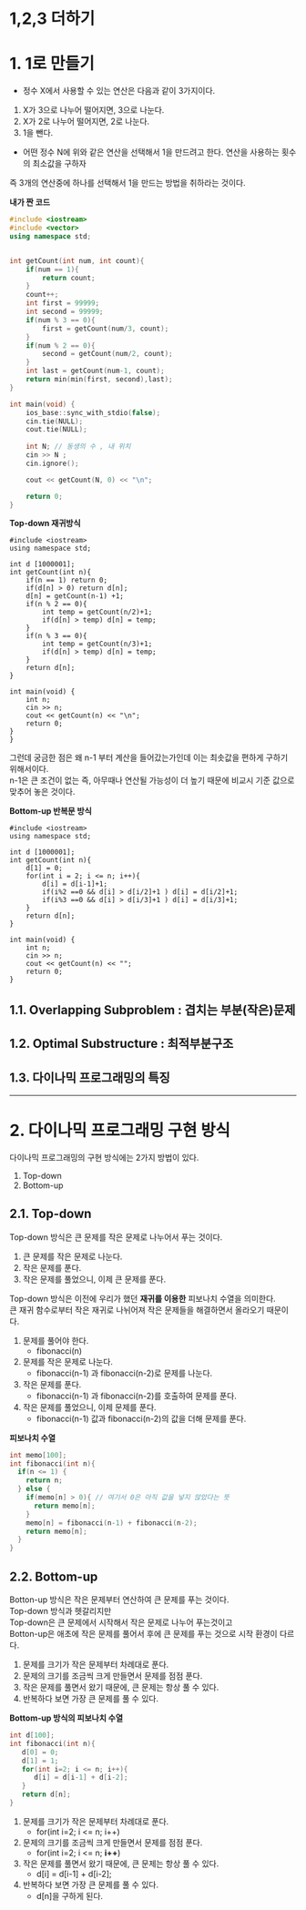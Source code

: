 1,2,3 더하기
=======================
# 1. 1로 만들기  
* 정수 X에서 사용할 수 있는 연산은 다음과 같이 3가지이다.    
1. X가 3으로 나누어 떨어지면, 3으로 나눈다.  
2. X가 2로 나누어 떨어지면, 2로 나눈다.  
3. 1을 뺀다. 

* 어떤 정수 N에 위와 같은 연산을 선택해서 1을 만드려고 한다. 연산을 사용하는 횟수의 최소값을 구하자      
   
즉 3개의 연산중에 하나를 선택해서 1을 만드는 방법을 취하라는 것이다.  

**내가 짠 코드**
```c++
#include <iostream>
#include <vector>
using namespace std;


int getCount(int num, int count){
	if(num == 1){
		return count;
	}
	count++;
	int first = 99999;
	int second = 99999;
	if(num % 3 == 0){
		first = getCount(num/3, count);
	}
	if(num % 2 == 0){
		second = getCount(num/2, count);
	}
	int last = getCount(num-1, count);
	return min(min(first, second),last);
}

int main(void) { 
    ios_base::sync_with_stdio(false);
    cin.tie(NULL);
    cout.tie(NULL);
    
    int N; // 동생의 수 , 내 위치  
	cin >> N ;
	cin.ignore();

	cout << getCount(N, 0) << "\n";

    return 0; 
}
```
**Top-down 재귀방식**
```
#include <iostream>
using namespace std;

int d [1000001];
int getCount(int n){
	if(n == 1) return 0;
	if(d[n] > 0) return d[n];
	d[n] = getCount(n-1) +1; 
	if(n % 2 == 0){
		int temp = getCount(n/2)+1;
		if(d[n] > temp) d[n] = temp;
	}
	if(n % 3 == 0){
		int temp = getCount(n/3)+1;
		if(d[n] > temp) d[n] = temp;
	}
	return d[n];
}

int main(void) { 
    int n;
	cin >> n;
	cout << getCount(n) << "\n";
    return 0; 
}
}
```
그런데 궁금한 점은 왜 n-1 부터 계산을 들어갔는가인데 이는 최솟값을 편하게 구하기 위해서이다.    
n-1은 큰 조건이 없는 즉, 아무때나 연산될 가능성이 더 높기 때문에 비교시 기준 값으로 맞추어 놓은 것이다.      

**Bottom-up 반복문 방식**
```
#include <iostream>
using namespace std;

int d [1000001];
int getCount(int n){
	d[1] = 0;
	for(int i = 2; i <= n; i++){
		d[i] = d[i-1]+1;
		if(i%2 ==0 && d[i] > d[i/2]+1 ) d[i] = d[i/2]+1;
		if(i%3 ==0 && d[i] > d[i/3]+1 ) d[i] = d[i/3]+1;
	}
	return d[n];
}

int main(void) { 
    int n;
	cin >> n;
	cout << getCount(n) << "";
    return 0; 
}
```


## 1.1. Overlapping Subproblem : 겹치는 부분(작은)문제      

## 1.2. Optimal Substructure : 최적부분구조           

## 1.3. 다이나믹 프로그래밍의 특징   







***
# 2. 다이나믹 프로그래밍 구현 방식  
다이나믹 프로그래밍의 구현 방식에는 2가지 방법이 있다.  
   
1. Top-down
2. Bottom-up  

## 2.1. Top-down
Top-down 방식은 큰 문제를 작은 문제로 나누어서 푸는 것이다.  

1. 큰 문제를 작은 문제로 나눈다.  
2. 작은 문제를 푼다.  
3. 작은 문제를 풀었으니, 이제 큰 문제를 푼다.   
    
Top-down 방식은 이전에 우리가 했던 **재귀를 이용한** 피보나치 수열을 의미한다.     
큰 재귀 함수로부터 작은 재귀로 나뉘어져 작은 문제들을 해결하면서 올라오기 때문이다.   

1. 문제를 풀어야 한다. 
   * fibonacci(n)
2. 문제를 작은 문제로 나눈다.
   * fibonacci(n-1) 과 fibonacci(n-2)로 문제를 나눈다.  
3. 작은 문제를 푼다.  
   * fibonacci(n-1) 과 fibonacci(n-2)를 호출하여 문제를 푼다.   
4. 작은 문제를 풀었으니, 이제 문제를 푼다.  
   * fibonacci(n-1) 값과 fibonacci(n-2)의 값을 더해 문제를 푼다.   

**피보나치 수열**   
```c++
int memo[100];
int fibonacci(int n){
  if(n <= 1) {
    return n;
  } else {
    if(memo[n] > 0){ // 여기서 0은 아직 값을 넣지 않았다는 뜻
      return memo[n];
    }
    memo[n] = fibonacci(n-1) + fibonacci(n-2); 
    return memo[n];
  }
}
```

## 2.2. Bottom-up     
Botton-up 방식은 작은 문제부터 연산하여 큰 문제를 푸는 것이다.     
Top-down 방식과 헷갈리지만       
Top-down은 큰 문제에서 시작해서 작은 문제로 나누어 푸는것이고      
Botton-up은 애초에 작은 문제를 풀어서 후에 큰 문제를 푸는 것으로 시작 환경이 다르다.      

1. 문제를 크기가 작은 문제부터 차례대로 푼다.  
2. 문제의 크기를 조금씩 크게 만들면서 문제를 점점 푼다.  
3. 작은 문제를 풀면서 왔기 때문에, 큰 문제는 항상 풀 수 있다.  
4. 반복하다 보면 가장 큰 문제를 풀 수 있다.

**Bottom-up 방식의 피보나치 수열**
```c++
int d[100];
int fibonacci(int n){
   d[0] = 0;
   d[1] = 1;
   for(int i=2; i <= n; i++){
      d[i] = d[i-1] + d[i-2];
   }
   return d[n];
}
```
1. 문제를 크기가 작은 문제부터 차례대로 푼다.  
   * for(int i=2; i <= n; i++)
2. 문제의 크기를 조금씩 크게 만들면서 문제를 점점 푼다.
   * for(int i=2; i <= n; **i++**)
3. 작은 문제를 풀면서 왔기 때문에, 큰 문제는 항상 풀 수 있다.  
   * d[i] = d[i-1] + d[i-2];
4. 반복하다 보면 가장 큰 문제를 풀 수 있다.
   * d[n]을 구하게 된다.  
